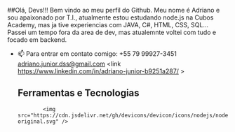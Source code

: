 ##Olá, Devs!!! Bem vindo ao meu perfil do Github.
Meu nome é Adriano e sou apaixonado por T.I., atualmente estou estudando node.js na Cubos Academy, mas ja tive experiencias com JAVA, C#, HTML, CSS, SQL...
Passei um tempo fora da area de dev, mas atualemnte voltei com tudo e focado em backend.
- 📫 Para entrar em contato comigo: +55 79 99927-3451
                                     adriano.junior.dss@gmail.com
                                     <link https://www.linkedin.com/in/adriano-junior-b9251a287/ >
  ## Ferramentas e Tecnologias
              <img src="https://cdn.jsdelivr.net/gh/devicons/devicon/icons/nodejs/nodejs-original.svg" />
          
          
  
                                    


<!--
**AdrianoDSSJ/AdrianoDSSJ** is a ✨ _special_ ✨ repository because its `README.md` (this file) appears on your GitHub profile.

Here are some ideas to get you started:

- 🔭 I’m currently working on ...
- 🌱 I’m currently learning ...
- 👯 I’m looking to collaborate on ...
- 🤔 I’m looking for help with ...
- 💬 Ask me about ...
- 📫 How to reach me: ...
- 😄 Pronouns: ...
- ⚡ Fun fact: ...
-->
